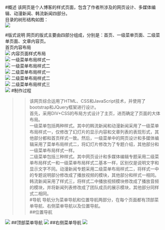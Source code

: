 #概述
  该网页是个人博客的样式页面，包含了作者所涉及的网页设计、多媒体编辑、动漫新闻、韩流新闻四部分。<br/>
目录的树形结构如图：<br/>
<img src="http://koastal-pic.stor.sinaapp.com/QQ%E6%88%AA%E5%9B%BE20150623172054.png"/>
 
#版式说明
网页的版式主要由四部分组成，分别是：首页、一级菜单页面、二级菜单页面、文章内容页。<br/>
首页内容布局<br/>
<img src="http://koastal-pic.stor.sinaapp.com/QQ%E6%88%AA%E5%9B%BE20150623172321.png">
内容页面样式布局<br/>
<img src="http://koastal-pic.stor.sinaapp.com/%E5%86%85%E5%AE%B9.png">
一级菜单布局样式一<br/>
<img src="http://koastal-pic.stor.sinaapp.com/11.png">
一级菜单布局样式二<br/>
<img src="http://koastal-pic.stor.sinaapp.com/12.png">
二级菜单布局样式一<br/>
<img src="http://koastal-pic.stor.sinaapp.com/21.png">
二级菜单布局样式二<br/>
<img src="http://koastal-pic.stor.sinaapp.com/22.png">
二级菜单布局样式三<br/>
<img src="http://koastal-pic.stor.sinaapp.com/23.png">
#制作过程
>>该网页综合运用了HTML、CSS和JavaScript技术，并使用了bootstrap和JQuery框架进行设计。  <br/>
>>首先，采用DIV+CSS的布局方式设计了主页，进而确定了页面的大体布局。  <br/>
>>一级菜单包括两种样式。其中的韩流新闻和动漫新闻采用了一级菜单布局样式一，仅修改了幻灯片的显示内容和文章列表的表现形式，其他部分都和首页样式一致。然后，一级菜单中的网页设计和多媒体编辑采用了菜单布局样式二，将幻灯片修改为了专题介绍，其他部分和一级菜单布局样式一样。  <br/>
>>二级菜单包括三种样式。其中网页设计和多媒体编辑专题采用二级菜单布局样式一和一级菜单布局样式二基本一样，区别仅是说明文字和显示文字不同。动漫新闻专题采用二级菜单布局样式二，将样式一中的专题说明部分修改成了播放视频的模块，其他部分和样式一相同。韩流新闻采用了样式三，将样式二中播放视频模块修改成了播放音频的模块，并将新闻列表修改成了团队成员的展示模块，其他部分同样式二相同。  <br/>
#导航
导航分为菜单导航和位置导航两部分，在每个页面都有顶部菜单导航、右侧菜单导航以及位置导航。<br/>
##位置导航
<img src="http://koastal-pic.stor.sinaapp.com/wz.png">
##顶部菜单导航
<img src="http://koastal-pic.stor.sinaapp.com/tp.png">
##右侧菜单导航
<img src="http://koastal-pic.stor.sinaapp.com/right.png">
 

